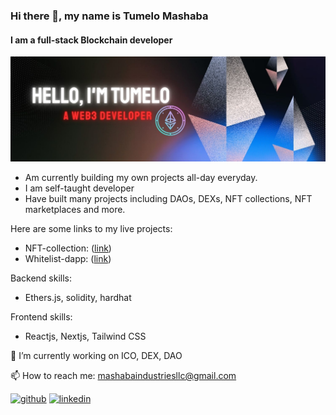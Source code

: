 ### Hi there 👋, my name is Tumelo Mashaba
#### I am a full-stack Blockchain developer
![I am a full-stack Blockchain developer](https://github.com/King-Wuda/King-Wuda/blob/main/Twitter%20Web3%20header.jpg)

- Am currently building my own projects all-day everyday.
- I am  self-taught developer
- Have built many projects including DAOs, DEXs, NFT collections, NFT marketplaces and more.

Here are some links to my live projects:
- NFT-collection: ([link](https://nft-collection-gamma-one.vercel.app/))
- Whitelist-dapp: ([link](https://whitelist-dapp-peach-one.vercel.app/))

Backend skills:
- Ethers.js, solidity, hardhat

Frontend skills:
- Reactjs, Nextjs, Tailwind CSS

🔭 I’m currently working on ICO, DEX, DAO

📫 How to reach me: mashabaindustriesllc@gmail.com 


[<img src='https://cdn.jsdelivr.net/npm/simple-icons@3.0.1/icons/github.svg' alt='github' height='40'>](https://github.com/King-Wuda)  [<img src='https://cdn.jsdelivr.net/npm/simple-icons@3.0.1/icons/linkedin.svg' alt='linkedin' height='40'>](https://www.linkedin.com/in/tumelo-mashaba-b04454244/)  

